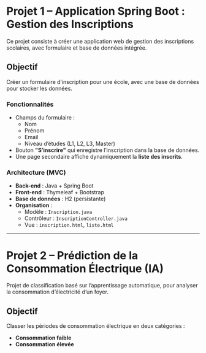# Projet 1 – Application Spring Boot : Gestion des Inscriptions

Ce projet consiste à créer une application web de gestion des inscriptions scolaires, avec formulaire et base de données intégrée.

## Objectif
Créer un formulaire d’inscription pour une école, avec une base de données pour stocker les données.

### Fonctionnalités
- Champs du formulaire :
  - Nom
  - Prénom
  - Email
  - Niveau d’études (L1, L2, L3, Master)
- Bouton **"S’inscrire"** qui enregistre l’inscription dans la base de données.
- Une page secondaire affiche dynamiquement la **liste des inscrits**.

### Architecture (MVC)
- **Back-end** : Java + Spring Boot
- **Front-end** : Thymeleaf + Bootstrap
- **Base de données** : H2 (persistante)
- **Organisation** :
  - Modèle : `Inscription.java`
  - Contrôleur : `InscriptionController.java`
  - Vue : `inscription.html`, `liste.html`

---

# Projet 2 – Prédiction de la Consommation Électrique (IA)

Projet de classification basé sur l’apprentissage automatique, pour analyser la consommation d’électricité d’un foyer.

## Objectif
Classer les périodes de consommation électrique en deux catégories :
- **Consommation faible**
- **Consommation élevée**

